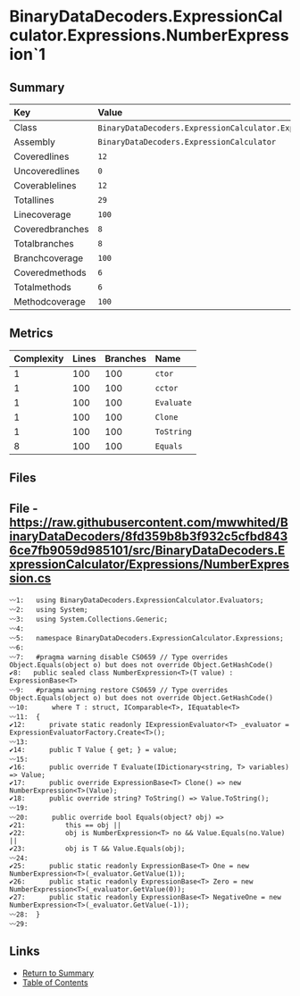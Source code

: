 ﻿# BinaryDataDecoders.ExpressionCalculator.Expressions.NumberExpression`1

## Summary

| Key             | Value                                                                    |
| :-------------- | :----------------------------------------------------------------------- |
| Class           | `BinaryDataDecoders.ExpressionCalculator.Expressions.NumberExpression`1` |
| Assembly        | `BinaryDataDecoders.ExpressionCalculator`                                |
| Coveredlines    | `12`                                                                     |
| Uncoveredlines  | `0`                                                                      |
| Coverablelines  | `12`                                                                     |
| Totallines      | `29`                                                                     |
| Linecoverage    | `100`                                                                    |
| Coveredbranches | `8`                                                                      |
| Totalbranches   | `8`                                                                      |
| Branchcoverage  | `100`                                                                    |
| Coveredmethods  | `6`                                                                      |
| Totalmethods    | `6`                                                                      |
| Methodcoverage  | `100`                                                                    |

## Metrics

| Complexity | Lines | Branches | Name       |
| :--------- | :---- | :------- | :--------- |
| 1          | 100   | 100      | `ctor`     |
| 1          | 100   | 100      | `cctor`    |
| 1          | 100   | 100      | `Evaluate` |
| 1          | 100   | 100      | `Clone`    |
| 1          | 100   | 100      | `ToString` |
| 8          | 100   | 100      | `Equals`   |

## Files

## File - https://raw.githubusercontent.com/mwwhited/BinaryDataDecoders/8fd359b8b3f932c5cfbd8436ce7fb9059d985101/src/BinaryDataDecoders.ExpressionCalculator/Expressions/NumberExpression.cs

```CSharp
〰1:   using BinaryDataDecoders.ExpressionCalculator.Evaluators;
〰2:   using System;
〰3:   using System.Collections.Generic;
〰4:   
〰5:   namespace BinaryDataDecoders.ExpressionCalculator.Expressions;
〰6:   
〰7:   #pragma warning disable CS0659 // Type overrides Object.Equals(object o) but does not override Object.GetHashCode()
✔8:   public sealed class NumberExpression<T>(T value) : ExpressionBase<T>
〰9:   #pragma warning restore CS0659 // Type overrides Object.Equals(object o) but does not override Object.GetHashCode()
〰10:      where T : struct, IComparable<T>, IEquatable<T>
〰11:  {
✔12:      private static readonly IExpressionEvaluator<T> _evaluator = ExpressionEvaluatorFactory.Create<T>();
〰13:  
✔14:      public T Value { get; } = value;
〰15:  
✔16:      public override T Evaluate(IDictionary<string, T> variables) => Value;
✔17:      public override ExpressionBase<T> Clone() => new NumberExpression<T>(Value);
✔18:      public override string? ToString() => Value.ToString();
〰19:  
〰20:      public override bool Equals(object? obj) =>
✔21:          this == obj ||
✔22:          obj is NumberExpression<T> no && Value.Equals(no.Value) ||
✔23:          obj is T && Value.Equals(obj);
〰24:  
✔25:      public static readonly ExpressionBase<T> One = new NumberExpression<T>(_evaluator.GetValue(1));
✔26:      public static readonly ExpressionBase<T> Zero = new NumberExpression<T>(_evaluator.GetValue(0));
✔27:      public static readonly ExpressionBase<T> NegativeOne = new NumberExpression<T>(_evaluator.GetValue(-1));
〰28:  }
〰29:  
```

## Links

* [Return to Summary](Summary.md)
* [Table of Contents](../TOC.md)

